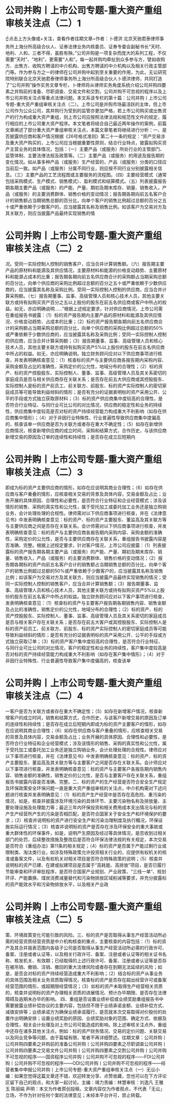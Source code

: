 # 公司并购丨上市公司专题-重大资产重组审核关注点（二）1

☝点击上方头像或+关注，查看作者往期文章~作者：卜德洪 北京天驰君泰律师事务所上海分所高级合伙人、证券法律业务内核委员、证券专委会副秘书长“天时、地利、人和，三者不得，虽胜有殃。”公司并购是一项复杂而庞大的系列工程，不仅需要“天时”、“地利”，更需要“人和”。每一起并购均牵扯到众多参与方，譬如收购方、出售方、收购方聘请的中介机构、出售方聘请的中介机构以及相关行政主管部门等。作为参与方之一的律师在公司并购中起到至关重要的作用，为此，无讼研究院特别联合北京天驰君泰律师事务所上海分所高级合伙人卜德洪律师，共同打造了“公司并购”操作实务文章专栏，卜律师将从律师实务角度系统介绍公司并购四要素之并购前的准备、尽职调查、交易文件和交割，公司并购不可忽视的程序以及上市公司并购关注点等重点法律问题。本文系该专栏的第十篇：公司并购丨上市公司专题-重大资产重组审核关注点（二）。上市公司是并购市场最活跃的主体，但上市公司作为公众公司，其并购行为受到的监管亦更加严格，若上市公司购买或出售资产的行为构成重大资产重组，则上市公司应按照法律法规和规范性文件的规定，履行相应的上市公司重大资产程序。本文笔者将结合自己最近两年操作的案例，前篇文章阐述了部分重大资产重组审核关注点，本篇文章笔者将继续进行分析：一、是否披露供应商和客户情况根据《26号格式准则》第二十一条的规定：“资产交易涉及重大资产购买的，上市公司应当根据重要性原则，结合行业特点，披露拟购买资产主营业务的具体情况，包括：（一）主要产品（或服务）所处行业的主管部门、监管体制、主要法律法规及政策等。（二）主要产品（或服务）的用途及报告期的变化情况。如从事多种产品（或服务）生产经营的，产品（或服务）分类的口径应当前后一致。如产品（或服务）分属不同行业，则应按不同行业分别披露相关信息。（三）主要产品的工艺流程图或主要服务的流程图。（四）主要经营模式（通常包括采购模式、生产模式、销售模式）、盈利模式和结算模式。（五）列表披露报告期各期主要产品（或服务）的产能、产量、期初及期末库存、销量、销售收入，产品（或服务）的主要消费群体、销售价格的变动情况；报告期各期向前五名客户合计的销售额占当期销售总额的百分比，向单个客户的销售比例超过总额的百分之五十或严重依赖于少数客户的，应当披露其名称及销售比例。如该客户为交易对方及其关联方，则应当披露产品最终实现销售的情

# 公司并购丨上市公司专题-重大资产重组审核关注点（二）2

况。受同一实际控制人控制的销售客户，应当合并计算销售额。（六）报告期主要产品的原材料和能源及其供应情况，主要原材料和能源的价格变动趋势、主要原材料和能源占成本的比重；报告期各期向前五名供应商合计的采购额占当期采购总额的百分比，向单个供应商的采购比例超过总额的百分之五十或严重依赖于少数供应商的，应当披露其名称及采购比例。受同一实际控制人控制的供应商，应当合并计算采购额。（七）报告期董事、监事、高级管理人员和核心技术人员，其他主要关联方或持有拟购买资产百分之五以上股份的股东在前五名供应商或客户中所占的权益。如无，亦应明确说明……”根据上述规定要求，针对供应商情况，上市公司需在重组报告书披露：（1）标的资产报告期内主要产品的原材料和能源及其供应情况、价格变动趋势、占成本的比重；（2）标的资产报告期各期向前五名供应商合计的采购额占当期采购总额的百分比，向单个供应商的采购比例超过总额的50%或严重依赖于少数供应商的，应当披露其名称及采购比例；受同一实际控制人控制的供应商，应当合并计算采购额；（3）报告期董事、监事、高级管理人员和核心技术人员，其他主要关联方或持有拟购买资产5%以上股份的股东在前五名供应商中所占的权益。如无，亦应明确说明。独立财务顾问应对以下供应商事项进行核查，并发表明确核查意见：（1）核查标的资产与主要供应商各报告期内采购内容、采购金额及占比的准确性，采购定价的公允性，地域分布的合理性；（2）标的资产、标的资产控股股东、实际控制人、董事、监事、高级管理人员及其关系密切的家庭成员是否与相关供应商存在关联关系；是否存在前五大供应商或其控股股东、实际控制人是标的资产前员工、前关联方、前股东、标的资产实际控制人的密切家庭成员等可能导致利益倾斜的情形；是否有充分的证据表明标的资产采用公开、公平的手段或方式独立获取原材料；（3）标的资产供应商集中度较高的合理性，是否符合行业特征、与同行业可比公司的对比情况，供应商的稳定性和业务的持续性，供应商集中度较高是否对标的资产持续经营能力构成重大不利影响（如存在供应商集中情形）；（4）对于非因行业特殊性、行业普遍性导致供应商集中度偏高的，核查该单一供应商是否为关联方或者存在重大不确定性；（5）如存在新增供应商情况，核查新增供应商的成立时间，采购和结算方式，合作历史，与该供应商新增交易的原因及订单的连续性和持续性；是否存在成立后短期内

# 公司并购丨上市公司专题-重大资产重组审核关注点（二）3

即成为标的资产主要供应商的情形，如存在应说明其商业合理性；（6）如存在供应商与客户重叠的情形，应核查相关交易的背景及具体内容，交易金额及占比；业务开展的具体原因、合理性和必要性，是否符合行业特征和企业经营模式；涉及该情形的销售、采购的真实性和公允性，属于受托加工或委托加工业务还是独立购销业务，会计处理处理的合规性。律师需对以下供应商事项进行核查，并在《法律意见书》中发表明确核查意见：标的资产、标的资产主要股东、董监高及其关联方等与主要供应商之间是否存在关联关系。会计师需对以下供应商事项进行核查，并发表明确核查意见：标的资产与主要供应商各报告期内采购内容、采购金额的准确性，采购定价的公允性，是否与主要供应商存在关联关系，重组报告书披露内容是否准确、完整。根据上述规定要求，针对客户情况，上市公司应披露：（1）列表披露标的资产报告期各期主要产品（或服务）的产能、产量、期初及期末库存、销量、销售收入，产品（或服务）的主要消费群体、销售价格的变动情况；（2）报告期各期标的资产向前五名客户合计的销售额占当期销售总额的百分比，向单个客户的销售比例超过总额的50%或严重依赖于少数客户的，应当披露其名称及销售比例；如该客户为交易对方及其关联方，则应当披露产品最终实现销售的情况；受同一实际控制人控制的销售客户，应当合并计算销售额；（3）报告期董事、监事、高级管理人员和核心技术人员，其他主要关联方或持有拟购买资产5%以上股份的股东在前五名客户中所占的权益。独立财务顾问应对以下客户事项进行核查，发表明确核查意见：（1）核查标的资产与主要客户报告期各期销售内容、销售金额及占比的准确性，销售定价的公允性，地域分布的合理性；（2）标的资产、标的资产控股股东、实际控制人、董事、监事、高级管理人员及其关系密切的家庭成员是否与相关客户存在关联关系；是否存在前五大客户或其控股股东、实际控制人是标的资产前员工、前关联方、前股东、标的资产实际控制人的密切家庭成员等可能导致利益倾斜的情形；是否有充分的证据表明标的资产采用公开、公平的手段或方式独立获取订单；（3）标的资产客户集中度较高的合理性，是否符合行业特征、与同行业可比公司的对比情况，客户的稳定性和业务的持续性，客户集中度较高是否对标的资产持续经营能力构成重大不利影响（如存在客户集中情形）；（4）对于非因行业特殊性、行业普遍性导致客户集中度偏高的，核查该单

# 公司并购丨上市公司专题-重大资产重组审核关注点（二）4

一客户是否为关联方或者存在重大不确定性；（5）如存在新增客户情况，核查新增客户的成立时间，销售和结算方式，合作历史，与该客户新增交易的原因及订单的连续性和持续性；是否存在成立后短期内即成为标的资产主要客户的情形，如存在应说明其商业合理性；（6）如存在供应商与客户重叠的情形，应核查相关交易的背景及具体内容，交易金额及占比；业务开展的具体原因、合理性和必要性，是否符合行业特征和企业经营模式；涉及该情形的销售、采购的真实性和公允性，属于受托加工或委托加工业务还是独立购销业务，会计处理处理的合规性。律师应对以下事项进行核查，并在《法律意见书》中发表明确核查意见：标的资产、标的资产主要股东、董监高及其关联方等与主要客户之间是否存在关联关系。会计师应对以下事项进行核查，并发表明确核查意见：标的资产与主要客户各报告期内销售内容、销售金额的准确性，销售定价的公允性，是否与主要客户存在关联关系，重组报告书披露内容是否准确、完整。二、标的资产的生产经营是否符合安全生产规定及环保政策安全环保问题一直是重大资产重组审核的关注点，中介机构需对下述问题进行核查并发表明确意见：（1）标的资产生产经营中是否存在高危险、重污染的情况，如是，核查并披露涉及环境污染的具体环节、主要污染物名称及排放量、主要处理设施及处理能力等；最近三年内环保投资和相关费用成本支出情况与标的资产生产经营所产生的污染是否相匹配，是否符合国家关于安全生产和环境保护的要求；（2）核查并说明标的资产进行安全生产和污染治理制度及执行概况，环保设施实际运行情况；（3）核查并说明标的资产是否存在涉及环保安全的重大事故或重大群体性的环保事件，如是，说明产生原因及经过等具体情况，是否收到过相关部门的处罚，后续整改措施及整改后是否符合环保法律法规的有关规定，本次交易是否符合《重组办法》第11条的相关规定；（4）标的资产是否属于产能过剩行业或限制类、淘汰类行业，如涉及特殊政策允许投资相关行业的，应提供有权机关的核准或备案文件，以及有权机关对相关项目是否符合特殊政策的说明；（5）核查并说明标的资产已建、在建或拟建项目是否属于“高耗能、高排放”项目，是否已履行节能审查和环评审批程序，是否符合国家产业规划、产业政策、“三线一单”、规划环评、产能置换、煤炭消费减量替代和污染物排放区域削减等要求，并充分披露标的资产能效水平和污染物排放水平，以及相关产业政

# 公司并购丨上市公司专题-重大资产重组审核关注点（二）5

策、环境政策变化可能引致的风险。三、标的资产是否取得从事生产经营活动所必需的经营资质经营资质是中介机构核查的重点，主要核查的内容包括：（1）标的资产及其合并报表范围内各级子公司是否取得从事生产经营活动所必需的行政许可、备案、注册或者认证等，以及相关行政许可、备案、注册或者认证等的相关证书名称、核发机关、有效期；已经取得的上述行政许可、备案、注册或者认证等是否存在被吊销、撤销、注销、撤回的重大法律风险或者存在到期无法延续的风险；如是，是否会对标的资产持续经营造成重大不利影响；（2）结合标的资产从事业务的具体范围及相关业务资质取得情况，核查标的资产是否存在超出经营许可或备案经营范围的情形，或超期限经营情况；（3）如标的资产未取得生产经营相关资质的，核查并说明标的资产办理相关资质的进展情况、预计办毕期限、是否存在法律障碍及逾期未办毕的影响。	四、重组是否设置业绩补偿或业绩奖励重组报告书中需要披露业绩补偿协议的主要内容，包括但不限于业绩承诺金额、业绩补偿方式、减值安排等；业绩承诺方为确保业绩承诺履行，是否就本次交易取得对价股份的处置作出明确安排；设置业绩奖励的原因、业绩奖励对象的范围、确定方式、依据及合理性，相关会计处理及对上市公司可能造成的影响。除上述审核关注点外，重组中还存在诸多其他关注点，例如：标的资产财务情况、交易的定价问题、关联交易以及同业竞争等问题，由于篇幅有限，笔者不再详细赘述。往期文章：公司并购丨公司并购四要素之并购前的准备公司并购丨公司并购四要素之尽职调查公司并购丨公司并购四要素之交易文件公司并购丨公司并购四要素之交割公司并购丨公司并购不可忽视的程序——国资程序公司并购丨公司并购不可忽视的程序——FDI公司并购丨公司并购不可忽视的程序——ODI公司并购丨公司并购不可忽视的程序——经营者集中申报公司并购丨上市公司专题-重大资产重组审核关注点（一）无讼小编：如果您觉得这篇文章还不错，欢迎转发分享、点赞收藏，您也可以在下方评论区留下自己的观点，和大家一起讨论。主编：靖力责编：林慧审核：刘逸凡 王雅玉 陈丽娟 声明：本文为作者原创投稿，文章内容仅为作者观点，不代表「无讼」立场，不作为针对任何个案的法律意见；未经本平台许可，禁止转载。

